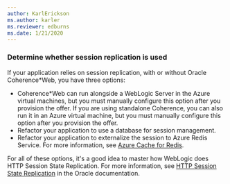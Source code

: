 ```yaml
---
author: KarlErickson
ms.author: karler
ms.reviewer: edburns
ms.date: 1/21/2020
---
```


### Determine whether session replication is used

If your application relies on session replication, with or without Oracle Coherence*Web, you have three options:

* Coherence*Web can run alongside a WebLogic Server in the Azure virtual machines, but you must manually configure this option after you provision the offer. If you are using standalone Coherence, you can also run it in an Azure virtual machine, but you must manually configure this option after you provision the offer.
* Refactor your application to use a database for session management.
* Refactor your application to externalize the session to Azure Redis Service. For more information, see [Azure Cache for Redis](/azure/azure-cache-for-redis/cache-overview).

For all of these options, it's a good idea to master how WebLogic does HTTP Session State Replication. For more information, see [HTTP Session State Replication](https://docs.oracle.com/en/middleware/fusion-middleware/weblogic-server/12.2.1.4/clust/failover.html#GUID-E13D8142-66BA-46A1-854F-4FC6F82992DD) in the Oracle documentation.
